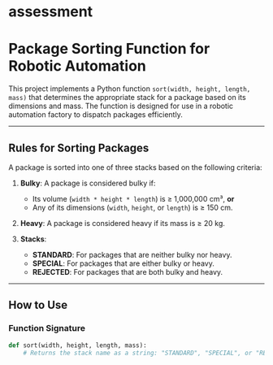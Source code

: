 # assessment
# Package Sorting Function for Robotic Automation

This project implements a Python function `sort(width, height, length, mass)` that determines the appropriate stack for a package based on its dimensions and mass. The function is designed for use in a robotic automation factory to dispatch packages efficiently.

---

## Rules for Sorting Packages

A package is sorted into one of three stacks based on the following criteria:

1. **Bulky**: A package is considered bulky if:
   - Its volume (`width * height * length`) is ≥ 1,000,000 cm³, **or**
   - Any of its dimensions (`width`, `height`, or `length`) is ≥ 150 cm.

2. **Heavy**: A package is considered heavy if its mass is ≥ 20 kg.

3. **Stacks**:
   - **STANDARD**: For packages that are neither bulky nor heavy.
   - **SPECIAL**: For packages that are either bulky or heavy.
   - **REJECTED**: For packages that are both bulky and heavy.

---

## How to Use

### Function Signature
```python
def sort(width, height, length, mass):
    # Returns the stack name as a string: "STANDARD", "SPECIAL", or "REJECTED"
